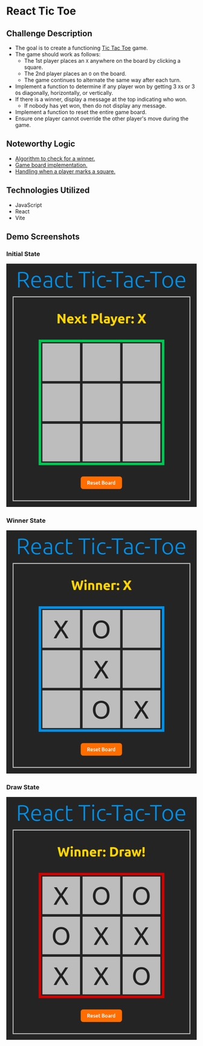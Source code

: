 # React Tic Toe

## Challenge Description

- The goal is to create a functioning [Tic Tac Toe](https://en.wikipedia.org/wiki/Tic-tac-toe) game.
- The game should work as follows:
  - The 1st player places an `X` anywhere on the board by clicking a square.
  - The 2nd player places an `O` on the board.
  - The game continues to alternate the same way after each turn.
- Implement a function to determine if any player won by getting 3 `X`s or 3 `O`s diagonally, horizontally, or vertically.
- If there is a winner, display a message at the top indicating who won.
  - If nobody has yet won, then do not display any message.
- Implement a function to reset the entire game board.
- Ensure one player cannot override the other player's move during the game.

## Noteworthy Logic

- [Algorithm to check for a winner.](https://github.com/efournier92/react-tic-tac-toe/blob/7a9ab06d4019b15dba6298d3b81b57446f61c3e2/src/App.jsx#L98)
- [Game board implementation.](https://github.com/efournier92/react-tic-tac-toe/blob/7a9ab06d4019b15dba6298d3b81b57446f61c3e2/src/App.jsx#L160)
- [Handling when a player marks a square.](https://github.com/efournier92/react-tic-tac-toe/blob/7a9ab06d4019b15dba6298d3b81b57446f61c3e2/src/App.jsx#L198)

## Technologies Utilized

- JavaScript
- React
- Vite

## Demo Screenshots

### Initial State

![Initial State](https://raw.githubusercontent.com/efournier92/react-tic-tac-toe/master/public/screenshots/screenshot_init.png)

### Winner State

![Draw State](https://raw.githubusercontent.com/efournier92/react-tic-tac-toe/master/public/screenshots/screenshot_winner.png)

### Draw State

![Draw State](https://raw.githubusercontent.com/efournier92/react-tic-tac-toe/master/public/screenshots/screenshot_draw.png)

